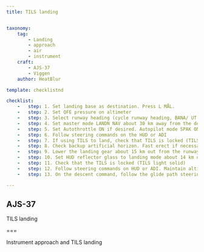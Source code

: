 ```yaml
---
title: TILS landing


taxonomy:
    tag:
        - Landing 
        - approach
        - air
        - instrument
    craft:
        - AJS-37
        - Viggen
    author: HeatBlur

template: checklistnd

checklist:
    -   step: 1. Set landing base as destination. Press L MÅL. 
    -   step: 2. Set QFE pressure on altimeter 
    -   step: 3. Select runway heading (cycle runway heading, BANA/ UT (OUT) and press LS) 
    -   step: 4. Set master mode LANDN NAV about 30 km away from the destination 
    -   step: 5. Set Autothrottle ON if desired. Autopilot mode SPAK ON. 
    -   step: 6. Follow steering commands on the HUD or ADI 
    -   step: 7. If using TILS to land, check that TILS is locked (TILS light lit) and used after the LB turn is complete. If using a short approach set master mode to LANDN P/O and then return the master mode selector to LANDN NAV in order to select the touchdown point LF as destination. 
    -   step: 8. Check backup artificial horizon. Fast erect if necessary. 
    -   step: 9. Lower the landing gear about 15 km out from the runway 
    -   step: 10. Set HUD reflector glass to landing mode about 14 km out. 
    -   step: 11. Check that the TILS is locked (TILS light solid) 
    -   step: 12. Follow steering commands on HUD or ADI. Maintain altitude and airspeed. The glideslope should be intercepted about 10 km from the runway. 
    -   step: 13. On the descent command, follow the glide path steering commands in the HUD and ADI. 14. If desired, set AFK mode 3 (α 15.5) 15. On touchdown, follow normal landing procedures.

---
```


## AJS-37 
TILS landing  

===

Instrument approach and TILS landing 
